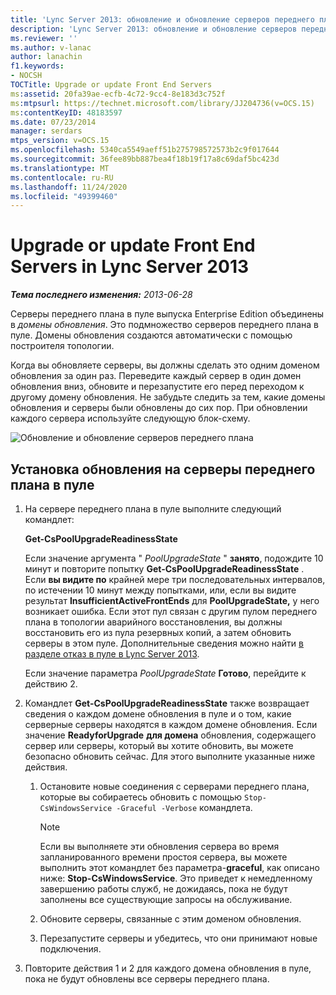 ```yaml
---
title: 'Lync Server 2013: обновление и обновление серверов переднего плана'
description: 'Lync Server 2013: обновление и обновление серверов переднего плана.'
ms.reviewer: ''
ms.author: v-lanac
author: lanachin
f1.keywords:
- NOCSH
TOCTitle: Upgrade or update Front End Servers
ms:assetid: 20fa39ae-ecfb-4c72-9cc4-8e183d3c752f
ms:mtpsurl: https://technet.microsoft.com/library/JJ204736(v=OCS.15)
ms:contentKeyID: 48183597
ms.date: 07/23/2014
manager: serdars
mtps_version: v=OCS.15
ms.openlocfilehash: 5340ca5549aeff51b275798572573b2c9f017644
ms.sourcegitcommit: 36fee89bb887bea4f18b19f17a8c69daf5bc423d
ms.translationtype: MT
ms.contentlocale: ru-RU
ms.lasthandoff: 11/24/2020
ms.locfileid: "49399460"
---
```

# <a name="upgrade-or-update-front-end-servers-in-lync-server-2013"></a>Upgrade or update Front End Servers in Lync Server 2013

<div data-xmlns="https://www.w3.org/1999/xhtml">

<div class="topic" data-xmlns="https://www.w3.org/1999/xhtml" data-msxsl="urn:schemas-microsoft-com:xslt" data-cs="https://msdn.microsoft.com/">

<div data-asp="https://msdn2.microsoft.com/asp">



</div>

<div id="mainSection">

<div id="mainBody">

<span> </span>

_**Тема последнего изменения:** 2013-06-28_

Серверы переднего плана в пуле выпуска Enterprise Edition объединены в *домены обновления*. Это подмножество серверов переднего плана в пуле. Домены обновления создаются автоматически с помощью построителя топологии.

Когда вы обновляете серверы, вы должны сделать это одним доменом обновления за один раз. Переведите каждый сервер в один домен обновления вниз, обновите и перезапустите его перед переходом к другому домену обновления. Не забудьте следить за тем, какие домены обновления и серверы были обновлены до сих пор. При обновлении каждого сервера используйте следующую блок-схему.

![Обновление и обновление серверов переднего плана](images/upgradeupdatefrontendserverslync2013.png)

<div>

## <a name="to-apply-an-upgrade-to-the-front-end-servers-in-a-pool"></a>Установка обновления на серверы переднего плана в пуле

1.  На сервере переднего плана в пуле выполните следующий командлет:
    
    **Get-CsPoolUpgradeReadinessState**
    
    Если значение аргумента " *PoolUpgradeState* " **занято**, подождите 10 минут и повторите попытку **Get-CsPoolUpgradeReadinessState** . Если **вы видите по** крайней мере три последовательных интервалов, по истечении 10 минут между попытками, или, если вы видите результат **InsufficientActiveFrontEnds** для **PoolUpgradeState,** у него возникает ошибка. Если этот пул связан с другим пулом переднего плана в топологии аварийного восстановления, вы должны восстановить его из пула резервных копий, а затем обновить серверы в этом пуле. Дополнительные сведения можно найти [в разделе отказ в пуле в Lync Server 2013](lync-server-2013-failing-over-a-pool.md).
    
    Если значение параметра *PoolUpgradeState* **Готово**, перейдите к действию 2.

2.  Командлет **Get-CsPoolUpgradeReadinessState** также возвращает сведения о каждом домене обновления в пуле и о том, какие серверные серверы находятся в каждом домене обновления. Если значение **ReadyforUpgrade** **для домена** обновления, содержащего сервер или серверы, который вы хотите обновить, вы можете безопасно обновить сейчас. Для этого выполните указанные ниже действия.
    
    1.  Остановите новые соединения с серверами переднего плана, которые вы собираетесь обновить с помощью `Stop-CsWindowsService -Graceful -Verbose` командлета.
        
        <div>
        

        > [!NOTE]  
        > Если вы выполняете эти обновления сервера во время запланированного времени простоя сервера, вы можете выполнить этот командлет без параметра-<STRONG>graceful</STRONG>, как описано ниже: <STRONG>Stop-CsWindowsService</STRONG>. Это приведет к немедленному завершению работы служб, не дожидаясь, пока не будут заполнены все существующие запросы на обслуживание.

        
        </div>
    
    2.  Обновите серверы, связанные с этим доменом обновления.
    
    3.  Перезапустите серверы и убедитесь, что они принимают новые подключения.

3.  Повторите действия 1 и 2 для каждого домена обновления в пуле, пока не будут обновлены все серверы переднего плана.

</div>

</div>

<span> </span>

</div>

</div>

</div>

